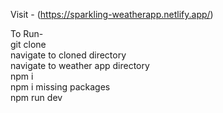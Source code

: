 Visit - (https://sparkling-weatherapp.netlify.app/)

To Run- <br> git clone <repo ssh> <br>
         navigate to cloned directory <br>
         navigate to weather app directory <br>
         npm i <br>
         npm i missing packages <br>
         npm run dev <br>

